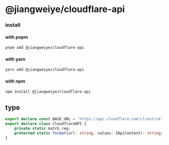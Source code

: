 # @jiangweiye/cloudflare-api

### install

#### with pnpm

```sh
pnpm add @jiangweiye/cloudflare-api
```

#### with yarn

```sh
yarn add @jiangweiye/cloudflare-api
```

#### with npm

```sh
npm install @jiangweiye/cloudflare-api
```

## type

```typescript
export declare const BASE_URL = 'https://api.cloudflare.com/client/v4';
export declare class CloudflareAPI {
    private static match_reg;
    protected static format(url: string, values: IApiContent): string;
}

```
